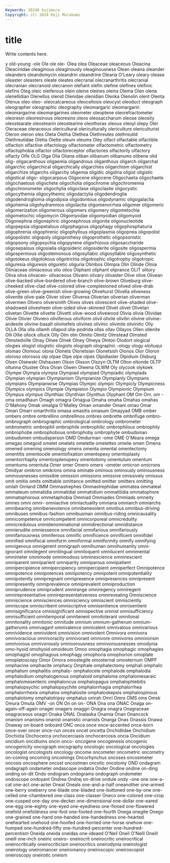 ```yaml
---
Keywords: 28246 kojimura
Copyright: (C) 2024 Koji Murakami
---
```


# title

Write contents here.



y old-young -ole Ole
ole ole- Olea olea Oleaceae oleaceous Oleacina Oleacinidae oleaginous oleaginously
oleaginousness Olean oleana oleander oleanders oleandomycin oleandrin oleandrine Olearia O'Leary
oleary olease oleaster oleasters oleate oleates olecranal olecranarthritis olecranial olecranian
olecranoid olecranon olefiant olefin olefine olefines olefinic olefins Oleg oleic
oleiferous olein oleine oleines oleins Olema Olen olena olenellidian Olenellus
olenid Olenidae olenidian Olenka Olenolin olent Olenta Olenus oleo oleo-
oleocalcareous oleocellosis oleocyst oleoduct oleograph oleographer oleographic oleography oleomargaric oleomargarin
oleomargarine oleomargarines oleometer oleoptene oleorefractometer oleoresin oleoresinous oleoresins oleos oleosaccharum
oleose oleosity oleostearate oleostearin oleostearine oleothorax oleous oleoyl olepy Oler
Oleraceae oleraceous olericultural olericulturally olericulture olericulturist Oleron oleron oles Oleta
Oletha Olethea Olethreutes olethreutid Olethreutidae Oletta Olette oleum oleums Oley
olfact olfactable olfactible olfaction olfactive olfactology olfactometer olfactometric olfactometry olfactophobia
olfactor olfactoreceptor olfactories olfactorily olfactory olfacty Olfe OLG Olga Olia
Oliana oliban olibanum olibanums olibene olid olig- oligacanthous oligaemia oligandrous
oliganthous oligarch oligarchal oligarchic oligarchical oligarchically oligarchies oligarchism oligarchist oligarchize
oligarchs oligarchy oligemia oligidic oligidria oligist oligistic oligistical oligo- oligocarpous
Oligocene oligocene Oligochaeta oligochaete oligochaetous oligochete oligocholia oligochrome oligochromemia oligochronometer
oligochylia oligoclase oligoclasite oligocystic oligocythemia oligocythemic oligodactylia oligodendroglia oligodendroglioma oligodipsia
oligodontous oligodynamic oligogalactia oligohemia oligohydramnios oligolactia oligomenorrhea oligomer oligomeric oligomerization
oligomerous oligomers oligomery oligometochia oligometochic oligomycin Oligomyodae oligomyodian oligomyoid Oligonephria
oligonephric oligonephrous oligonite oligonucleotide oligopepsia oligopetalous oligophagous oligophagy oligophosphaturia oligophrenia
oligophrenic oligophyllous oligoplasmia oligopnea oligopolist oligopolistic oligopoly oligoprothesy oligoprothetic oligopsonistic
oligopsony oligopsychia oligopyrene oligorhizous oligosaccharide oligosepalous oligosialia oligosideric oligosiderite oligosite
oligospermia oligospermous oligostemonous oligosyllabic oligosyllable oligosynthetic oligotokeus oligotokous oligotrichia oligotrophic
oligotrophy oligotropic oliguresia oliguresis oliguretic oliguria Olimbos Olimpia Olin Olinde
Olinia Oliniaceae oliniaceous olio olios Oliphant oliphant oliprance OLIT olitory
Oliva oliva olivaceo- olivaceous Olivann olivary olivaster Olive olive Olivean
olive-backed olive-bordered olive-branch olive-brown Oliveburg olive-cheeked olive-clad olive-colored olive-complexioned olived
olive-drab olive-green olive-greenish olive-growing Olivehurst Olivella oliveness olivenite olive-pale Oliver
oliver Oliverea Oliverian oliverian oliverman olivermen Olivero oliversmith Olives olives
olivescent olive-shaded olive-shadowed olivesheen olive-sided olive-skinned Olivet olivet Olivetan olivetan
Olivette olivette Olivetti olive-wood olivewood Olivia olivia Olividae Olivie Olivier
Oliviero oliviferous oliviform olivil olivile olivilin olivine olivine-andesite olivine-basalt olivinefels
olivines olivinic olivinite olivinitic Oliy OLLA Olla olla ollamh ollapod
olla-podrida ollas ollav Ollayos Ollen ollenite Olli Ollie ollock olluck
Olly Olm olm Olmito Olmitz Olmstead Olmsted Olmstedville Olnay Olnee
Olnek Olney Olneya Olnton Olodort ological ologies ologist ologistic ologists
olograph olographic -ology ology ololiuqui olomao Olomouc olona Olonets Olonetsian
Olonetsish Olonos Olor Oloron oloroso olorosos olp olpae Olpe olpe
olpes Olpidiaster Olpidium Olsburg Olsen Olsewski Olshausen Olson Olsson Olszyn
OLTM Olton oltonde OLTP oltunna Olustee Olva Olvan Olwen Olwena
OLWM Oly olycook olykoek Olympe Olympia olympia Olympiad olympiad Olympiadic
olympiads Olympian olympian Olympianism Olympianize Olympianly Olympians olympians Olympianwise Olympias
Olympic olympic Olympicly Olympicness Olympics olympics Olympie Olympieion Olympio Olympionic
Olympium Olympus olympus Olynthiac Olynthian Olynthus Olyphant OM Om Om.
om -oma omadhaun Omagh omagra Omagua Omaha omaha Omahas omahas
O'Mahony Omak omalgia O'Malley Oman omander Omani omao Omar Omari
Omarr omarthritis omasa omasitis omasum Omayyad OMB omber ombers ombre
ombrellino ombrellinos ombres ombrette ombrifuge ombro- ombrograph ombrographic ombrological ombrology
ombrometer ombrometric ombrophil ombrophile ombrophilic ombrophilous ombrophily ombrophobe ombrophobous ombrophoby
ombrophyte ombudsman ombudsmen ombudsperson OMD Omdurman -ome OME O'Meara omega
omegas omegoid omelet omelets omelette omelettes omelie omen Omena omened
omening omenology omens omenta omental omentectomy omentitis omentocele omentofixation omentopexy
omentoplasty omentorrhaphy omentosplenopexy omentotomy omentulum omentum omentums omentuta Omer omer
Omero omers -ometer omicron omicrons Omidyar omikron omikrons omina ominate
ominous ominously ominousness ominousnesses omissible omission omissions omissive omissively omissus
omit omitis omits omittable omittance omitted omitter omitters omitting omlah
Omland OMM Ommastrephes Ommastrephidae ommatea ommateal ommateum ommatidia ommatidial ommatidium
ommatitidia ommatophore ommatophorous ommetaphobia Ommiad Ommiades Ommiads omneity omnes omni
omni- omniactive omniactuality omniana omniarch omniarchs omnibearing omnibenevolence omnibenevolent omnibus
omnibus-driving omnibuses omnibus-fashion omnibusman omnibus-riding omnicausality omnicompetence omnicompetent omnicorporeal omnicredulity
omnicredulous omnidenominational omnidirectional omnidistance omnierudite omniessence omnifacial omnifarious omnifariously omnifariousness
omniferous omnific omnificence omnificent omnifidel omnified omnifocal omniform omniformal omniformity
omnify omnifying omnigenous omnigerent omnigraph omnihuman omnihumanity omni-ignorant omnilegent omnilingual
omniloquent omnilucent omnimental omnimeter omnimode omnimodous omninescience omninescient omniparent omniparient
omniparity omniparous omnipatient omnipercipience omnipercipiency omnipercipient omniperfect Omnipotence omnipotence omnipotences
omnipotency omnipotent omnipotentiality omnipotently omnipregnant omnipresence omnipresences omnipresent omnipresently omniprevalence
omniprevalent omniproduction omniprudence omniprudent omnirange omniregency omniregent omnirepresentative omnirepresentativeness omnirevealing
Omniscience omniscience omnisciences omnisciency omniscient omnisciently omniscope omniscribent omniscriptive omnisentience
omnisentient omnisignificance omnisignificant omnispective omnist omnisufficiency omnisufficient omnitemporal omnitenent omnitolerant
omnitonal omnitonality omnitonic omnitude omnium omnium-gatherum omnium-gatherums omnivagant omnivalence omnivalent
omnivalous omnivarious omnividence omnivident omnivision omnivolent Omnivora omnivora omnivoracious omnivoracity
omnivorant omnivore omnivores omnivorism omnivorous omnivorously omnivorousness omnivorousnesses omodynia omo-hyoid
omohyoid omoideum Omoo omophagia omophagic omophagies omophagist omophagous omophagy omophoria
omophorion omoplate omoplatoscopy Omor Omora omostegite omosternal omosternum OMPF omphacine
omphacite omphacy Omphale omphalectomy omphali omphalic omphalism omphalitis omphalo- omphalocele
omphalode omphalodia omphalodium omphalogenous omphaloid omphaloma omphalomesaraic omphalomesenteric omphaloncus omphalopagus
omphalophlebitis omphalopsychic omphalopsychite omphalorrhagia omphalorrhea omphalorrhexis omphalos omphalosite omphaloskepsis omphalospinous
omphalotomy omphalotripsy omphalus omrah Omri Omro OMS oms Omsk Omura
Omuta OMV -on ON On on on- ONA Ona ona
ONAC Onaga on-again-off-again onager onagers onaggri Onagra onagra Onagraceae onagraceous
onagri Onaka ONAL Onalaska Onamia Onan Onancock onanism onanisms onanist
onanistic onanists Onarga Onas Onassis Onawa Onaway on-board onboard ONC
onca once once-accented once-born once-over oncer once-run onces oncet oncetta
Onchidiidae Onchidium Onchiota Onchocerca onchocerciasis onchocercosis oncia Oncidium oncidium oncidiums
oncin onco- oncogene oncogenesis oncogenic oncogenicity oncograph oncography oncologic oncological
oncologies oncologist oncologists oncology oncome oncometer oncometric oncometry on-coming oncoming
oncomings Oncorhynchus oncoses oncosimeter oncosis oncosphere oncost oncostman oncotic oncotomy
OND ondagram ondagraph ondameter ondascope ondatra Onder Ondine ondine on-ding
onding on-dit Ondo ondogram ondograms ondograph ondometer ondoscope ondoyant Ondrea
Ondrej on-drive ondule ondy -one one one-a-cat one-act one-acter Oneal
Oneals one-and-a-half oneanother one-armed one-berry oneberry one-blade one-bladed one-buttoned one-by-one
one-celled one-chambered one-class one-classer Oneco one-colored one-crop one-cusped one-day one-decker
one-dimensional one-dollar one-eared one-egg one-eighty one-eyed one-eyedness one-finned one-flowered onefold
onefoldness one-foot one-footed one-fourth Onega onegite Onego one-grained one-hand one-handed
one-handedness one-hearted onehearted onehood one-hoofed one-horned one-horse onehow one-humped one-hundred-fifty
one-hundred-percenter one-hundred-percentism Oneida oneida oneidas one-ideaed O'Neil Oneil O'Neill Oneill
oneill one-inch oneiric oneiro- oneirocrit oneirocritic oneirocritical oneirocritically oneirocriticism oneirocritics
oneirodynia oneirologist oneirology oneiromancer oneiromancy oneiroscopic oneiroscopist oneiroscopy oneirotic oneism
